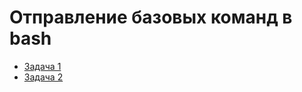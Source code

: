 # Отправление базовых команд в bash
- [Задача 1](https://github.com/ArtemGorb/git_bash/blob/main/bash1.txt)
- [Задача 2](https://github.com/ArtemGorb/git_bash/blob/main/bash2.txt)
